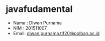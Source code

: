 # javafudamental

- Nama : Diwan Purnama
- NIM  : 201511007
- Email: <diwan.purnama.tif20@polban.ac.id>
